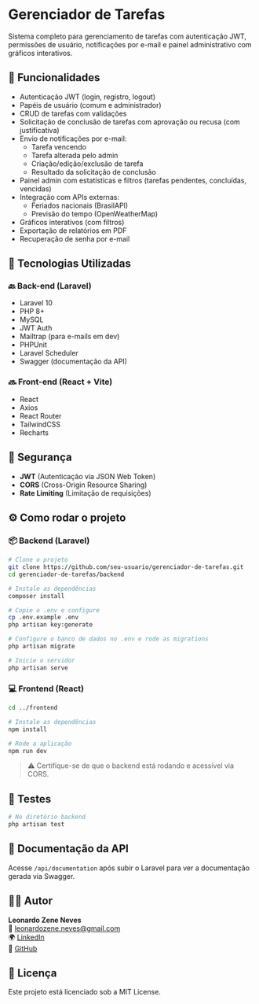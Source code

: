 
# Gerenciador de Tarefas

Sistema completo para gerenciamento de tarefas com autenticação JWT, permissões de usuário, notificações por e-mail e painel administrativo com gráficos interativos.

## 📌 Funcionalidades

- Autenticação JWT (login, registro, logout)
- Papéis de usuário (comum e administrador)
- CRUD de tarefas com validações
- Solicitação de conclusão de tarefas com aprovação ou recusa (com justificativa)
- Envio de notificações por e-mail:
  - Tarefa vencendo
  - Tarefa alterada pelo admin
  - Criação/edição/exclusão de tarefa
  - Resultado da solicitação de conclusão
- Painel admin com estatísticas e filtros (tarefas pendentes, concluídas, vencidas)
- Integração com APIs externas:
  - Feriados nacionais (BrasilAPI)
  - Previsão do tempo (OpenWeatherMap)
- Gráficos interativos (com filtros)
- Exportação de relatórios em PDF
- Recuperação de senha por e-mail

## 🧰 Tecnologias Utilizadas

### 🔙 Back-end (Laravel)
- Laravel 10
- PHP 8+
- MySQL
- JWT Auth
- Mailtrap (para e-mails em dev)
- PHPUnit
- Laravel Scheduler
- Swagger (documentação da API)

### 🔜 Front-end (React + Vite)
- React
- Axios
- React Router
- TailwindCSS
- Recharts

## 🔐 Segurança

- **JWT** (Autenticação via JSON Web Token)
- **CORS** (Cross-Origin Resource Sharing)
- **Rate Limiting** (Limitação de requisições)

## ⚙️ Como rodar o projeto

### 📦 Backend (Laravel)

```bash
# Clone o projeto
git clone https://github.com/seu-usuario/gerenciador-de-tarefas.git
cd gerenciador-de-tarefas/backend

# Instale as dependências
composer install

# Copie o .env e configure
cp .env.example .env
php artisan key:generate

# Configure o banco de dados no .env e rode as migrations
php artisan migrate

# Inicie o servidor
php artisan serve
```

### 💻 Frontend (React)

```bash
cd ../frontend

# Instale as dependências
npm install

# Rode a aplicação
npm run dev
```

> ⚠️ Certifique-se de que o backend está rodando e acessível via CORS.

## 🧪 Testes

```bash
# No diretório backend
php artisan test
```

## 📝 Documentação da API

Acesse `/api/documentation` após subir o Laravel para ver a documentação gerada via Swagger.

## 🙋‍♂️ Autor

**Leonardo Zene Neves**  
📧 leonardozene.neves@gmail.com  
🌍 [LinkedIn](https://www.linkedin.com/in/leonardozeneneves)  
🐙 [GitHub](https://github.com/leo2033)

## 📄 Licença

Este projeto está licenciado sob a MIT License.  
